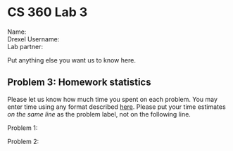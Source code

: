 # CS 360 Lab 3

Name:  
Drexel Username:  
Lab partner:  

Put anything else you want us to know here.

## Problem 3: Homework statistics

Please let us know how much time you spent on each problem. You may enter time using any format described [here](https://github.com/wroberts/pytimeparse). Please put your time estimates *on the same line* as the problem label, not on the following line.

Problem 1:  

Problem 2:  
